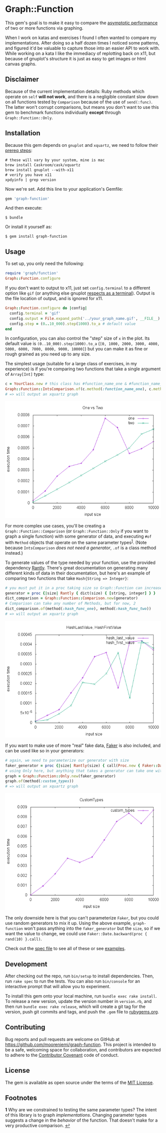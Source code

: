 # Graph::Function

This gem's goal is to make it easy to compare the [asymptotic performance](https://en.wikipedia.org/wiki/Asymptotic_analysis) of two or more functions via graphing.

When I work on katas and exercises I found I often wanted to compare my implementations. After doing so a half dozen times I noticed some patterns, and figured it'd be valuable to capture those into an easier API to work with. While working on a kata I like the immediacy of replotting back on x11, but because of gnuplot's structure it is just as easy to get images or html canvas graphs.

## Disclaimer

Because of the current implementation details: Ruby methods which operate on `self` **will not work**, and there is a negligible constant slow down on all functions tested by `Comparison` because of the use of `send(:func)`. The latter won't corrupt comparisons, but means you don't want to use this gem to benchmark functions individually **except** through `Graph::Function::Only`.

## Installation

Because this gem depends on `gnuplot` and `xquartz`, we need to follow their [prereq steps](https://github.com/rdp/ruby_gnuplot#pre-requisites-and-installation):

```
# these will vary by your system, mine is mac
brew install Caskroom/cask/xquartz
brew install gnuplot --with-x11
# verify you have x11
xpdyinfo | grep version
```

Now we're set. Add this line to your application's Gemfile:

```ruby
gem 'graph-function'
```

And then execute:

    $ bundle

Or install it yourself as:

    $ gem install graph-function

## Usage

To set up, you only need the following:

```ruby
require 'graph/function'
Graph::Function.configure
```

If you don't want to output to x11, just set `config.terminal` to a different option like `gif` (or anything else gnuplot [respects as a terminal](http://mibai.tec.u-ryukyu.ac.jp/~oshiro/Doc/gnuplot_primer/gptermcmp.html)). Output is the file location of output, and is ignored for x11.

```ruby
Graph::Function.configure do |config|
  config.terminal = 'gif'
  config.output = File.expand_path('../your_graph_name.gif', __FILE__)
  config.step = (0..10_000).step(1000).to_a # default value
end
```

In configuration, you can also control the "step" size of `x` in the plot. Its default value is `(0..10_000).step(1000).to_a` (`[0, 1000, 2000, 3000, 4000, 5000, 6000, 7000, 8000, 9000, 10000]`) but you can make it as fine or rough grained as you need up to any size.

The simplest usage (suitable for a large class of exercises, in my experience) is if you're comparing two functions that take a single argument of `Array[Int]` type:

```ruby
c = YourClass.new # this class has #function_name_one & #function_name_two
Graph::Function::IntsComparison.of(c.method(:function_name_one), c.method(:function_name_two))
# => will output an xquartz graph
```

![comparison](spec/graph/two_func.gif)

For more complex use cases, you'll be creating a `Graph::Function::Comparison` (or `Graph::Function::Only` if you want to graph a single function) with some generator of data, and executing `#of` with `Method` objects that operate on the same parameter types<sup id="a1">[1](#f1)</sup>. (Note because `IntsComparison` *does not need a generator*, `.of` is a class method instead.)

To generate values of the type needed by your function, use the provided dependency [Rantly](https://github.com/hayeah/rantly). There's great documentation on generating many different kinds of data in their documentation, but here's an example of comparing two functions that take `Hash{String => Integer}`:

```ruby
# you must put it in a proc taking size so Graph::Function can increase it
generator = proc {|size| Rantly { dict(size) { [string, integer] } }
dict_comparison = Graph::Function::Comparison.new(generator)
# Comparison can take any number of Methods, but for now, 2
dict_comparison.of(method(:hash_func_one), method(:hash_func_two))
# => will output an xquartz graph
```

![comparison](spec/graph/comparison.gif)

If you want to make use of more "real" fake data, [Faker](https://github.com/stympy/faker) is also included, and can be used like so in your generators:

```ruby
# again, we need to parameterize our generator with size
faker_generator = proc {|size| Rantly(size) { call(Proc.new { Faker::Date.backward(14) }) }
# using Only here, but anything that takes a generator can take one with Faker
graph = Graph::Function::Only.new(faker_generator)
graph.of(method(:custom_types))
# => will output an xquartz graph
```

![faker](spec/graph/faker.gif)

The only downside here is that you can't parameterize `Faker`, but you could use random generators to mix it up. Using the above example, `graph-function` won't pass anything into the `faker_generator` but the `size`, so if we want the value to change, we could use `Faker::Date.backward(proc { rand(10) }.call)`.

Check out the [spec file](spec/graph/function_spec.rb) to see all of these or see [examples](examples/).

## Development

After checking out the repo, run `bin/setup` to install dependencies. Then, run `rake spec` to run the tests. You can also run `bin/console` for an interactive prompt that will allow you to experiment.

To install this gem onto your local machine, run `bundle exec rake install`. To release a new version, update the version number in `version.rb`, and then run `bundle exec rake release`, which will create a git tag for the version, push git commits and tags, and push the `.gem` file to [rubygems.org](https://rubygems.org).

## Contributing

Bug reports and pull requests are welcome on GitHub at https://github.com/mooreniemi/graph-function. This project is intended to be a safe, welcoming space for collaboration, and contributors are expected to adhere to the [Contributor Covenant](http://contributor-covenant.org) code of conduct.


## License

The gem is available as open source under the terms of the [MIT License](http://opensource.org/licenses/MIT).

## Footnotes

<b id="f1">1</b> Why are we constrained to testing the same parameter types? The intent of this library is to graph _implementations_. Changing parameter types suggests a change in the _behavior_ of the function. That doesn't make for a very productive comparison. [↩](#a1)
